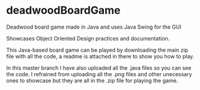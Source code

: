 # deadwoodBoardGame

Deadwood board game made in Java and uses Java Swing for the GUI

Showcases Object Oriented Design practices and documentation.

This Java-based board game can be played by downloading the main zip file with all the code, a readme is attached in there to show you how to play.

In this master branch I have also uploaded all the .java files so you can see the code. I refrained from uploading all the .png files and other unecessary ones to showcase but they are all in the .zip file for playing the game.

